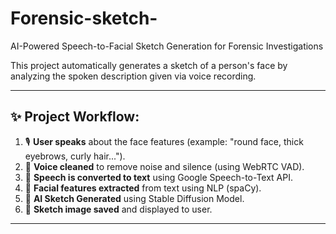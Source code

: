 # Forensic-sketch-


AI-Powered Speech-to-Facial Sketch Generation for Forensic Investigations 

This project automatically generates a sketch of a person's face by analyzing the spoken description given via voice recording.  

---

## ✨ Project Workflow:

1. 🎙️ **User speaks** about the face features (example: "round face, thick eyebrows, curly hair...").
2. 🧹 **Voice cleaned** to remove noise and silence (using WebRTC VAD).
3. 📝 **Speech is converted to text** using Google Speech-to-Text API.
4. 🧠 **Facial features extracted** from text using NLP (spaCy).
5. 🎨 **AI Sketch Generated** using Stable Diffusion Model.
6. 💾 **Sketch image saved** and displayed to user.

---


